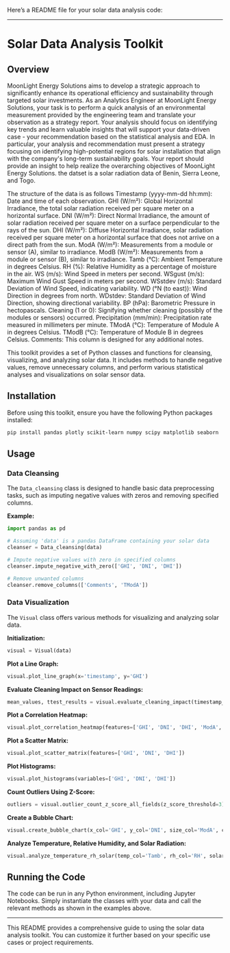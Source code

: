 Here’s a README file for your solar data analysis code:

---

# Solar Data Analysis Toolkit


## Overview
MoonLight Energy Solutions aims to develop a strategic approach to significantly enhance its operational efficiency and sustainability through targeted solar investments. As an Analytics Engineer at MoonLight Energy Solutions, your task is to perform a quick analysis of an environmental measurement provided by the engineering team and translate your observation as a strategy report. Your analysis should focus on identifying key trends and learn valuable insights that will support your data-driven case - your recommendation based on the statistical analysis and EDA.  In particular, your analysis and recommendation must present a strategy focusing on identifying high-potential regions for solar installation that align with the company's long-term sustainability goals. Your report should provide an insight to help realize the overarching objectives of MoonLight Energy Solutions. the datset is a solar radiation data of Benin, Sierra Leone, and Togo.

The structure of the data is as follows
Timestamp (yyyy-mm-dd hh:mm): Date and time of each observation.
GHI (W/m²): Global Horizontal Irradiance, the total solar radiation received per square meter on a horizontal surface.
DNI (W/m²): Direct Normal Irradiance, the amount of solar radiation received per square meter on a surface perpendicular to the rays of the sun.
DHI (W/m²): Diffuse Horizontal Irradiance, solar radiation received per square meter on a horizontal surface that does not arrive on a direct path from the sun.
ModA (W/m²): Measurements from a module or sensor (A), similar to irradiance.
ModB (W/m²): Measurements from a module or sensor (B), similar to irradiance.
Tamb (°C): Ambient Temperature in degrees Celsius.
RH (%): Relative Humidity as a percentage of moisture in the air.
WS (m/s): Wind Speed in meters per second.
WSgust (m/s): Maximum Wind Gust Speed in meters per second.
WSstdev (m/s): Standard Deviation of Wind Speed, indicating variability.
WD (°N (to east)): Wind Direction in degrees from north.
WDstdev: Standard Deviation of Wind Direction, showing directional variability.
BP (hPa): Barometric Pressure in hectopascals.
Cleaning (1 or 0): Signifying whether cleaning (possibly of the modules or sensors) occurred.
Precipitation (mm/min): Precipitation rate measured in millimeters per minute.
TModA (°C): Temperature of Module A in degrees Celsius.
TModB (°C): Temperature of Module B in degrees Celsius.
Comments: This column is designed for any additional notes.

This toolkit provides a set of Python classes and functions for cleansing, visualizing, and analyzing solar data. It includes methods to handle negative values, remove unnecessary columns, and perform various statistical analyses and visualizations on solar sensor data.

## Installation

Before using this toolkit, ensure you have the following Python packages installed:

```bash
pip install pandas plotly scikit-learn numpy scipy matplotlib seaborn
```

## Usage

### Data Cleansing

The `Data_cleansing` class is designed to handle basic data preprocessing tasks, such as imputing negative values with zeros and removing specified columns.

**Example:**

```python
import pandas as pd

# Assuming 'data' is a pandas DataFrame containing your solar data
cleanser = Data_cleansing(data)

# Impute negative values with zero in specified columns
cleanser.impute_negative_with_zero(['GHI', 'DNI', 'DHI'])

# Remove unwanted columns
cleanser.remove_columns(['Comments', 'TModA'])
```

### Data Visualization

The `Visual` class offers various methods for visualizing and analyzing solar data.

**Initialization:**

```python
visual = Visual(data)
```

**Plot a Line Graph:**

```python
visual.plot_line_graph(x='timestamp', y='GHI')
```

**Evaluate Cleaning Impact on Sensor Readings:**

```python
mean_values, ttest_results = visual.evaluate_cleaning_impact(timestamp_col='timestamp', cleaning_col='Cleaning', mod_cols=['ModA', 'ModB'])
```

**Plot a Correlation Heatmap:**

```python
visual.plot_correlation_heatmap(features=['GHI', 'DNI', 'DHI', 'ModA', 'ModB'])
```

**Plot a Scatter Matrix:**

```python
visual.plot_scatter_matrix(features=['GHI', 'DNI', 'DHI'])
```

**Plot Histograms:**

```python
visual.plot_histograms(variables=['GHI', 'DNI', 'DHI'])
```

**Count Outliers Using Z-Score:**

```python
outliers = visual.outlier_count_z_score_all_fields(z_score_threshold=3)
```

**Create a Bubble Chart:**

```python
visual.create_bubble_chart(x_col='GHI', y_col='DNI', size_col='ModA', color_col='ModB')
```

**Analyze Temperature, Relative Humidity, and Solar Radiation:**

```python
visual.analyze_temperature_rh_solar(temp_col='Tamb', rh_col='RH', solar_cols=['GHI', 'DNI'])
```

## Running the Code

The code can be run in any Python environment, including Jupyter Notebooks. Simply instantiate the classes with your data and call the relevant methods as shown in the examples above.

---

This README provides a comprehensive guide to using the solar data analysis toolkit. You can customize it further based on your specific use cases or project requirements.
